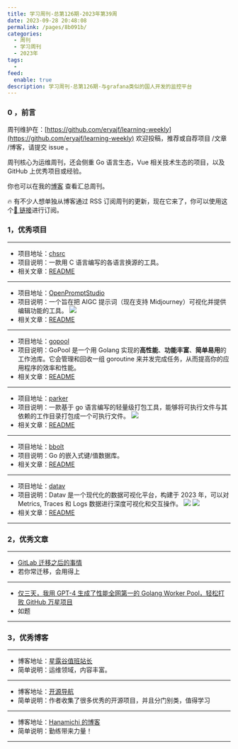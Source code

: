 ```yaml
---
title: 学习周刊-总第126期-2023年第39周
date: 2023-09-28 20:48:08
permalink: /pages/8b091b/
categories:
  - 周刊
  - 学习周刊
  - 2023年
tags:
  -
feed:
  enable: true
description: 学习周刊-总第126期-与grafana类似的国人开发的监控平台
---
```


### 0 ，前言

周刊维护在：[https://github.com/eryajf/learning-weekly](https://github.com/eryajf/learning-weekly) 欢迎投稿，推荐或自荐项目 /文章 /博客，请提交 issue 。

周刊核心为运维周刊，还会侧重 Go 语言生态，Vue 相关技术生态的项目，以及 GitHub 上优秀项目或经验。

你也可以在我的[博客](http://fsvip.gitee.io/hexo-theme-fluid//learning-weekly/) 查看汇总周刊。

🔥 有不少人想单独从博客通过 RSS 订阅周刊的更新，现在它来了，你可以使用这个[🔗 链接](http://fsvip.gitee.io/hexo-theme-fluid//learning-weekly.xml)进行订阅。

### 1，优秀项目

---

- 项目地址：[chsrc](https://github.com/RubyMetric/chsrc)
- 项目说明：一款用 C 语言编写的各语言换源的工具。
- 相关文章：[README](https://github.com/RubyMetric/chsrc#readme)

---

- 项目地址：[OpenPromptStudio](https://github.com/Moonvy/OpenPromptStudio)
- 项目说明：一个旨在把 AIGC 提示词（现在支持 Midjourney）可视化并提供编辑功能的工具。
  ![](https://t.eryajf.net/imgs/2023/09/1694790915857.png)
- 相关文章：[README](https://github.com/Moonvy/OpenPromptStudio#readme)

---

- 项目地址：[gopool](https://github.com/devchat-ai/gopool)
- 项目说明：GoPool 是一个用 Golang 实现的**高性能**、**功能丰富**、**简单易用**的工作池库。它会管理和回收一组 goroutine 来并发完成任务，从而提高你的应用程序的效率和性能。
- 相关文章：[README](https://github.com/devchat-ai/gopool/blob/main/README_zh.md)

---

- 项目地址：[parker](https://github.com/weiwenhao/parker)
- 项目说明：一款基于 go 语言编写的轻量级打包工具，能够将可执行文件与其依赖的工作目录打包成一个可执行文件。
  ![](https://t.eryajf.net/imgs/2023/09/1695483811075.png)
- 相关文章：[README](https://github.com/weiwenhao/parker#readme)

---

- 项目地址：[bbolt](https://github.com/etcd-io/bbolt)
- 项目说明：Go 的嵌入式键/值数据库。
- 相关文章：[README](https://github.com/etcd-io/bbolt)

---

- 项目地址：[datav](https://github.com/data-observe/datav)
- 项目说明：Datav 是一个现代化的数据可视化平台，构建于 2023 年，可以对 Metrics, Traces 和 Logs 数据进行深度可视化和交互操作。
  ![](https://t.eryajf.net/imgs/2023/09/1695525208699.jpg)
  ![](https://t.eryajf.net/imgs/2023/09/1695525233717.jpg)
- 相关文章：[README](https://github.com/data-observe/datav/blob/main/README-CN.md)

---

### 2，优秀文章

---

- [GitLab 迁移之后的事情](https://soulteary.com/2018/09/29/after-gitlab-migration.html)
- 若你常迁移，会用得上

---

- [仅三天，我用 GPT-4 生成了性能全网第一的 Golang Worker Pool，轻松打败 GitHub 万星项目](https://mp.weixin.qq.com/s/0UVJXtcIts2nuj2mD_ZT7g)
- 如题

---

### 3，优秀博客

---

- 博客地址：[星露谷值班站长](https://www.aityp.com/)
- 简单说明：运维领域，内容丰富。

---

- 博客地址：[开源导航](http://stepyun.com/)
- 简单说明：作者收集了很多优秀的开源项目，并且分门别类，值得学习

---

- 博客地址：[Hanamichi 的博客](https://hanamichi.wiki/)
- 简单说明：勤练带来力量！

---
